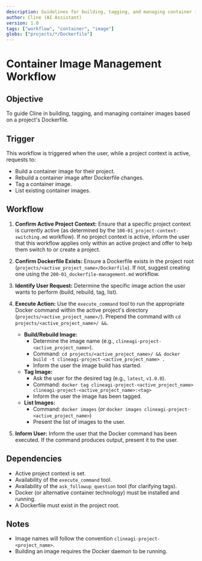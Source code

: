 ```yaml
---
description: Guidelines for building, tagging, and managing container images for user projects.
author: Cline (AI Assistant)
version: 1.0
tags: ["workflow", "container", "image"]
globs: ["projects/*/Dockerfile"]
---
```


# Container Image Management Workflow

## Objective

To guide Cline in building, tagging, and managing container images based on a project's Dockerfile.

## Trigger

This workflow is triggered when the user, while a project context is active, requests to:
- Build a container image for their project.
- Rebuild a container image after Dockerfile changes.
- Tag a container image.
- List existing container images.

## Workflow

1.  **Confirm Active Project Context:** Ensure that a specific project context is currently active (as determined by the `100-01_project-context-switching.md` workflow). If no project context is active, inform the user that this workflow applies only within an active project and offer to help them switch to or create a project.
2.  **Confirm Dockerfile Exists:** Ensure a Dockerfile exists in the project root (`projects/<active_project_name>/Dockerfile`). If not, suggest creating one using the `200-01_dockerfile-management.md` workflow.
3.  **Identify User Request:** Determine the specific image action the user wants to perform (build, rebuild, tag, list).
4.  **Execute Action:** Use the `execute_command` tool to run the appropriate Docker command within the active project's directory (`projects/<active_project_name>/`). Prepend the command with `cd projects/<active_project_name>/ &&`.

    *   **Build/Rebuild Image:**
        *   Determine the image name (e.g., `clineagi-project-<active_project_name>`).
        *   Command: `cd projects/<active_project_name>/ && docker build -t clineagi-project-<active_project_name> .`
        *   Inform the user the image build has started.
    *   **Tag Image:**
        *   Ask the user for the desired tag (e.g., `latest`, `v1.0.0`).
        *   Command: `docker tag clineagi-project-<active_project_name> clineagi-project-<active_project_name>:<tag>`
        *   Inform the user the image has been tagged.
    *   **List Images:**
        *   Command: `docker images` (or `docker images clineagi-project-<active_project_name>`)
        *   Present the list of images to the user.

5.  **Inform User:** Inform the user that the Docker command has been executed. If the command produces output, present it to the user.

## Dependencies

*   Active project context is set.
*   Availability of the `execute_command` tool.
*   Availability of the `ask_followup_question` tool (for clarifying tags).
*   Docker (or alternative container technology) must be installed and running.
*   A Dockerfile must exist in the project root.

## Notes

*   Image names will follow the convention `clineagi-project-<project_name>`.
*   Building an image requires the Docker daemon to be running.
